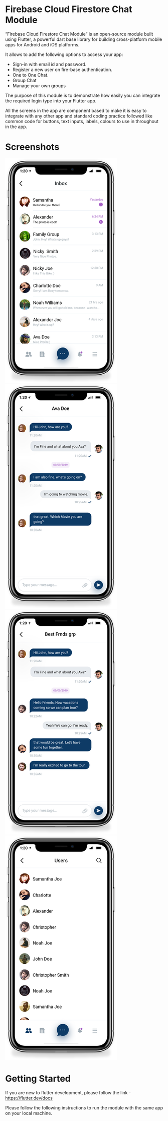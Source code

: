 # Firebase Cloud Firestore Chat Module

“Firebase Cloud Firestore Chat Module” is an open-source module built using Flutter, a powerful dart base library for building cross-platform mobile apps for Android and iOS platforms.

It allows to add the following options to access your app:

* Sign-in with email id and password.
* Register a new user on fire-base authentication.
* One to One Chat.
* Group Chat
* Manage your own groups

The purpose of this module is to demonstrate how easily you can integrate the required login type into your Flutter app.

All the screens in the app are component based to make it is easy to integrate with any other app and standard coding practice followed like common code for buttons, text inputs, labels, colours to use in throughout in the app.

# Screenshots

![Alt text](/screens/f_inbox.png?raw=true)
![Alt text](/screens/f_single_chat.png?raw=true)
![Alt text](/screens/f_group_chat.png?raw=true)
![Alt text](/screens/f_user_list.png?raw=true)

# Getting Started

If you are new to flutter development, please follow the link - https://flutter.dev/docs

Please follow the following instructions to run the module with the same app on your local machine.
